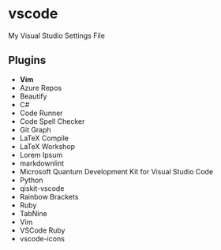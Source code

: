 # vscode
My Visual Studio Settings File

## Plugins
+ **Vim**
+ Azure Repos
+ Beautify
+ C#
+ Code Runner
+ Code Spell Checker
+ Git Graph
+ LaTeX Compile 
+ LaTeX Workshop
+ Lorem Ipsum
+ markdownlint
+ Microsoft Quantum Development Kit for Visual Studio Code
+ Python
+ qiskit-vscode
+ Rainbow Brackets
+ Ruby
+ TabNine
+ Vim
+ VSCode Ruby
+ vscode-icons

